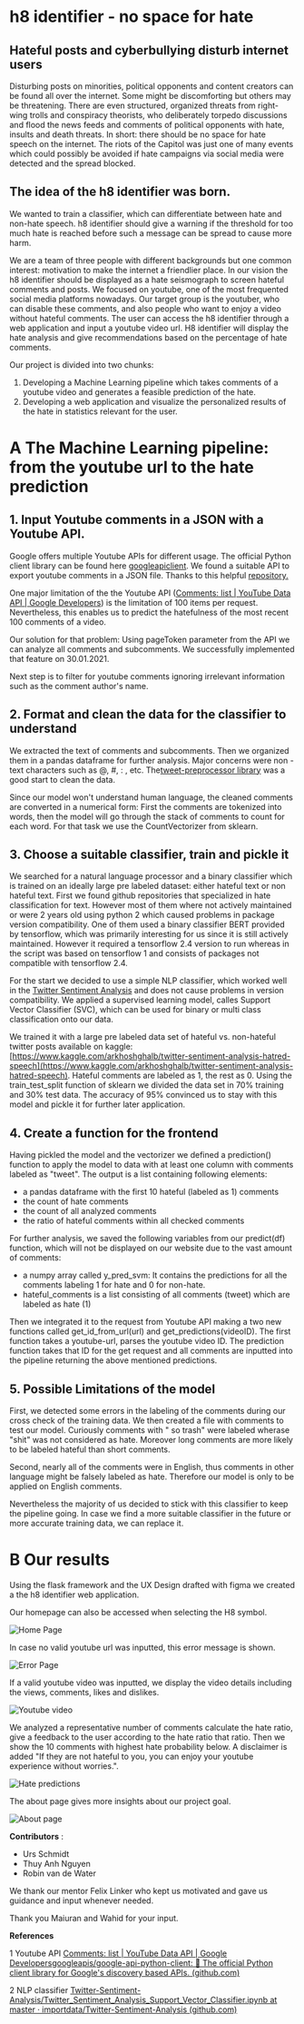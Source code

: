 # h8 identifier - no space for hate

## Hateful posts and cyberbullying disturb internet users

Disturbing posts on minorities, political opponents and content creators can be found all over the internet. Some might be discomforting but others may be threatening. There are even structured, organized threats from right-wing trolls and conspiracy theorists, who deliberately torpedo discussions and flood the news feeds and comments of political opponents with hate, insults and death threats. In short: there should be no space for hate speech on the internet. The riots of the Capitol was just one of many events which could possibly be avoided if hate campaigns via social media were detected and the spread blocked.

## The idea of the h8 identifier was born.

We wanted to train a classifier, which can differentiate between hate and non-hate speech. h8 identifier should give a warning if the threshold for too much hate is reached before such a message can be spread to cause more harm.

We are a team of three people with different backgrounds but one common interest: motivation to make the internet a friendlier place. In our vision the h8 identifier should be displayed as a hate seismograph to screen hateful comments and posts. We focused on youtube, one of the most frequented social media platforms nowadays. Our target group is the youtuber, who can disable these comments, and also people who want to enjoy a video without hateful comments. The user can access the h8 identifier through a web application and input a youtube video url. H8 identifier will display the hate analysis and give recommendations based on the percentage of hate comments.

Our project is divided into two chunks:

1. Developing a Machine Learning pipeline which takes comments of a youtube video and generates a feasible prediction of the hate.
2. Developing a web application and visualize the personalized results of the hate in statistics relevant for the user.

# A The Machine Learning pipeline: from the youtube url to the hate prediction

## 1. Input Youtube comments in a JSON with a Youtube API.

Google offers multiple Youtube APIs for different usage. The official Python client library can be found here [googleapiclient](https://googleapis.github.io/google-api-python-client/docs/epy/index.html). We found a suitable API to export youtube comments in a JSON file. Thanks to this helpful [repository.](https://github.com/googleapis/google-api-python-client)

One major limitation of the the Youtube API ([Comments: list  |  YouTube Data API  |  Google Developers](https://developers.google.com/youtube/v3/docs/comments/list)) is the limitation of 100 items per request. Nevertheless, this enables us to predict the hatefulness of the most recent 100 comments of a video.

Our solution for that problem: Using pageToken parameter from the API we can analyze all comments and subcomments. We successfully implemented that feature on 30.01.2021.

Next step is to filter for youtube comments ignoring irrelevant information such as the comment author&#39;s name.

## 2. Format and clean the data for the classifier to understand

We extracted the text of comments and subcomments. Then we organized them in a pandas dataframe for further analysis. Major concerns were non -text characters such as @, #, : , etc. The[tweet-preprocessor library](https://pypi.org/project/tweet-preprocessor/) was a good start to clean the data.

Since our model won&#39;t understand human language, the cleaned comments are converted in a numerical form: First the comments are tokenized into words, then the model will go through the stack of comments to count for each word. For that task we use the CountVectorizer from sklearn.

## 3. Choose a suitable classifier, train and pickle it

We searched for a natural language processor and a binary classifier which is trained on an ideally large pre labeled dataset: either hateful text or non hateful text. First we found github repositories that specialized in hate classification for text. However most of them where not actively maintained or were 2 years old using python 2 which caused problems in package version compatibility. One of them used a binary classifier BERT provided by tensorflow, which was primarily interesting for us since it is still actively maintained. However it required a tensorflow 2.4 version to run whereas in the script was based on tensorflow 1 and consists of packages not compatible with tensorflow 2.4.

For the start we decided to use a simple NLP classifier, which worked well in the [Twitter Sentiment Analysis](https://github.com/topics/twitter-sentiment-analysis) and does not cause problems in version compatibility.  We applied a supervised learning model, calles Support Vector Classifier (SVC), which can be used for binary or multi class classification onto our data.

We trained it with a large pre labeled data set of hateful vs. non-hateful twitter posts available on kaggle: [https://www.kaggle.com/arkhoshghalb/twitter-sentiment-analysis-hatred-speech](https://www.kaggle.com/arkhoshghalb/twitter-sentiment-analysis-hatred-speech). Hateful comments are labeled as 1, the rest as 0. Using the train\_test\_split function of sklearn we divided the data set in 70% training and 30% test data.  The accuracy of 95% convinced us to stay with this model and pickle it for further later application.

## 4. Create a function for the frontend

Having pickled the model and the vectorizer we defined a prediction() function to apply the model to data with at least one column with comments labeled as &quot;tweet&quot;. The output is a list containing following elements:

- a pandas dataframe with the first 10 hateful (labeled as 1) comments
- the count of hate comments
- the count of all analyzed comments
- the ratio of hateful comments within all checked comments

For further analysis, we saved the following variables from our predict(df) function, which will not be displayed on our website due to the vast amount of comments:

- a numpy array called y\_pred\_svm: It contains the predictions for all the comments labeling 1 for hate and 0 for non-hate.
- hateful\_comments is a list consisting of all comments (tweet) which are labeled as hate (1)

Then we integrated it to the request from Youtube API making a two new functions  called get\_id\_from\_url(url) and get\_predictions(videoID). The first function takes a youtube-url, parses the youtube video ID. The prediction function takes that ID for the get request and all comments are inputted into the pipeline returning the above mentioned predictions.

## 5. Possible Limitations of the model

First, we detected some errors in the labeling of the comments during our cross check of the training data. We then created a file with comments to test our model. Curiously comments with &quot; so trash&quot; were labeled wherase &quot;shit&quot; was not considered as hate. Moreover long comments are more likely to be labeled hateful than short comments.

Second, nearly all of the comments were in English, thus comments in other language might be falsely labeled as hate. Therefore our model is only to be applied on English comments.

Nevertheless the majority of us decided to stick with this classifier to keep the pipeline going. In case we find a more suitable classifier in the future or more accurate training data, we can replace it.

# B Our results

Using the flask framework and the UX Design drafted with figma we created a the h8 identifier web application.

Our homepage can also be accessed when selecting the H8 symbol.

![Home Page](./Screenshots/home.png)

In case no valid youtube url was inputted, this error message is shown.

![Error Page](./Screenshots/error.png)

If a valid youtube video was inputted, we display the video details including the views, comments, likes and dislikes.

![Youtube video](./Screenshots/Video.png)

We analyzed a representative number of comments calculate the hate ratio, give a feedback to the user according to the hate ratio that ratio. Then we show the 10 comments with highest hate probability below. A disclaimer is added &quot;If they are not hateful to you, you can enjoy your youtube experience without worries.&quot;.

![Hate predictions](./Screenshots/hate_comments.png)

The about page gives more insights about our project goal.

![About page](./Screenshots/about.png)

**Contributors** :

- Urs Schmidt
- Thuy Anh Nguyen
- Robin van de Water

We thank our mentor Felix Linker who kept us motivated and gave us guidance and input whenever needed.

Thank you Maiuran and Wahid for your input.

**References**

1 Youtube API [Comments: list  |  YouTube Data API  |  Google Developers](https://developers.google.com/youtube/v3/docs/comments/list)[googleapis/google-api-python-client:  🐍 The official Python client library for Google&#39;s discovery based APIs. (github.com)](https://github.com/googleapis/google-api-python-client)

2 NLP classifier [Twitter-Sentiment-Analysis/Twitter\_Sentiment\_Analysis\_Support\_Vector\_Classifier.ipynb at master · importdata/Twitter-Sentiment-Analysis (github.com)](https://github.com/importdata/Twitter-Sentiment-Analysis/blob/master/Twitter_Sentiment_Analysis_Support_Vector_Classifier.ipynb)